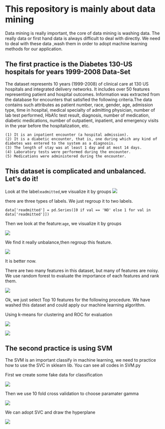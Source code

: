 This repository is mainly about data mining
====
Data mining is really important, the core of data mining is washing data. The really data or first hand data is always difficult to deal with directly. We need to deal with these data ,wash them in order to adopt machine learning methods for our application.

The first practice is the Diabetes 130-US hospitals for years 1999-2008 Data-Set
----

The dataset represents 10 years (1999-2008) of clinical care at 130 US hospitals and integrated delivery networks. It includes over 50 features representing patient and hospital outcomes. Information was extracted from the database for encounters that satisfied the following criteria.The data contains such attributes as patient number, race, gender, age, admission type, time in hospital, medical specialty of admitting physician, number of lab test performed, HbA1c test result, diagnosis, number of medication, diabetic medications, number of outpatient, inpatient, and emergency visits in the year before the hospitalization, etc.

	(1) It is an inpatient encounter (a hospital admission).
	(2) It is a diabetic encounter, that is, one during which any kind of diabetes was entered to the system as a diagnosis.
	(3) The length of stay was at least 1 day and at most 14 days.
	(4) Laboratory tests were performed during the encounter.
	(5) Medications were administered during the encounter.

This dataset is complicated and unbalanced. Let's do it!
----
Look at the label:`eadmitted`,we visualize it by groups
![](https://github.com/BoXiao123/data_mining/raw/master/result/Figure_1.png)

there are three types of labels. We just regroup it to two labels.

	data['readmitted'] = pd.Series([0 if val == 'NO' else 1 for val in data['readmitted']])

Then we look at the feature:`age`, we visualize it by groups

![](https://github.com/BoXiao123/data_mining/raw/master/result/Figure_2.png)

We find it really unbalance,then regroup this feature.

![](https://github.com/BoXiao123/data_mining/raw/master/result/Figure_3.png)

It is better now.

There are two many features in this dataset, but many of features are noisy. We use random forest to evaluate the importance of each features and rank them.

![](https://github.com/BoXiao123/data_mining/raw/master/result/Figure_4.png)

Ok, we just select Top 10 features for the following procedure. We have washed this dataset and could apply our machine learning algorithm. 

Using k-means for clustering and ROC for evaluation

![](https://github.com/BoXiao123/data_mining/raw/master/result/Figure_5.png)

![](https://github.com/BoXiao123/data_mining/raw/master/result/Figure_7.png)

The second practice is using SVM
----
The SVM is an important classify in machine learning, we need to practice how to use the SVC in sklearn lib. You can see all codes in SVM.py

First we create some fake data for classification

![](https://github.com/BoXiao123/data_mining/raw/master/result/Figure_8.png)

Then we use 10 fold cross validation to choose paramater gamma

![](https://github.com/BoXiao123/data_mining/raw/master/result/Figure_9.png)

We can adopt SVC and draw the hyperplane

![](https://github.com/BoXiao123/data_mining/raw/master/result/Figure_10.png)



